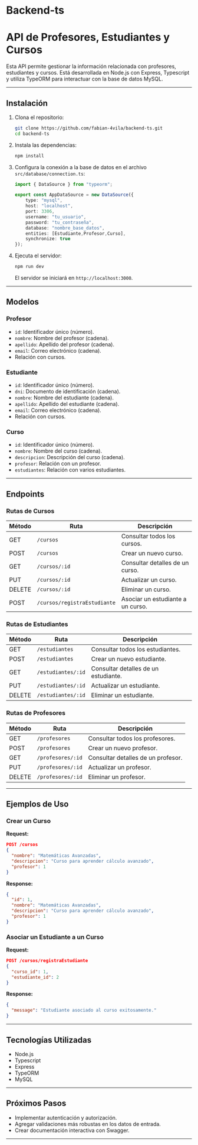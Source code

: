 # Backend-ts
# API de Profesores, Estudiantes y Cursos

Esta API permite gestionar la información relacionada con profesores, estudiantes y cursos. Está desarrollada en Node.js con Express, Typescript y utiliza TypeORM para interactuar con la base de datos MySQL.

---

## **Instalación**

1. Clona el repositorio:
   ```bash
   git clone https://github.com/fabian-4vila/backend-ts.git
   cd backend-ts
   ```

2. Instala las dependencias:
   ```bash
   npm install
   ```

3. Configura la conexión a la base de datos en el archivo `src/database/connection.ts`:
   ```typescript
   import { DataSource } from "typeorm";

   export const AppDataSource = new DataSource({
       type: "mysql",
       host: "localhost",
       port: 3306,
       username: "tu_usuario",
       password: "tu_contraseña",
       database: "nombre_base_datos",
       entities: [Estudiante,Profesor,Curso],
       synchronize: true
   });
   ```

4. Ejecuta el servidor:
   ```bash
   npm run dev
   ```
   El servidor se iniciará en `http://localhost:3000`.

---

## **Modelos**

### **Profesor**
- `id`: Identificador único (número).
- `nombre`: Nombre del profesor (cadena).
- `apellido`: Apellido del profesor (cadena).
- `email`: Correo electrónico (cadena).
- Relación con cursos.

### **Estudiante**
- `id`: Identificador único (número).
- `dni`: Documento de identificación (cadena).
- `nombre`: Nombre del estudiante (cadena).
- `apellido`: Apellido del estudiante (cadena).
- `email`: Correo electrónico (cadena).
- Relación con cursos.

### **Curso**
- `id`: Identificador único (número).
- `nombre`: Nombre del curso (cadena).
- `descripcion`: Descripción del curso (cadena).
- `profesor`: Relación con un profesor.
- `estudiantes`: Relación con varios estudiantes.

---

## **Endpoints**

### **Rutas de Cursos**

| Método | Ruta                         | Descripción                        |
|--------|------------------------------|------------------------------------|
| GET    | `/cursos`                   | Consultar todos los cursos.       |
| POST   | `/cursos`                   | Crear un nuevo curso.             |
| GET    | `/cursos/:id`               | Consultar detalles de un curso.   |
| PUT    | `/cursos/:id`               | Actualizar un curso.              |
| DELETE | `/cursos/:id`               | Eliminar un curso.                |
| POST   | `/cursos/registraEstudiante`| Asociar un estudiante a un curso. |

### **Rutas de Estudiantes**

| Método | Ruta                | Descripción                        |
|--------|---------------------|------------------------------------|
| GET    | `/estudiantes`      | Consultar todos los estudiantes.  |
| POST   | `/estudiantes`      | Crear un nuevo estudiante.        |
| GET    | `/estudiantes/:id`  | Consultar detalles de un estudiante. |
| PUT    | `/estudiantes/:id`  | Actualizar un estudiante.         |
| DELETE | `/estudiantes/:id`  | Eliminar un estudiante.           |

### **Rutas de Profesores**

| Método | Ruta               | Descripción                       |
|--------|--------------------|-----------------------------------|
| GET    | `/profesores`      | Consultar todos los profesores.  |
| POST   | `/profesores`      | Crear un nuevo profesor.         |
| GET    | `/profesores/:id`  | Consultar detalles de un profesor. |
| PUT    | `/profesores/:id`  | Actualizar un profesor.          |
| DELETE | `/profesores/:id`  | Eliminar un profesor.            |

---

## **Ejemplos de Uso**

### Crear un Curso
**Request:**
```json
POST /cursos
{
  "nombre": "Matemáticas Avanzadas",
  "descripcion": "Curso para aprender cálculo avanzado",
  "profesor": 1
}
```

**Response:**
```json
{
  "id": 1,
  "nombre": "Matemáticas Avanzadas",
  "descripcion": "Curso para aprender cálculo avanzado",
  "profesor": 1
}
```

### Asociar un Estudiante a un Curso
**Request:**
```json
POST /cursos/registraEstudiante
{
  "curso_id": 1,
  "estudiante_id": 2
}
```

**Response:**
```json
{
  "message": "Estudiante asociado al curso exitosamente."
}
```

---

## **Tecnologías Utilizadas**

- Node.js
- Typescript
- Express
- TypeORM
- MySQL


---

## **Próximos Pasos**
- Implementar autenticación y autorización.
- Agregar validaciones más robustas en los datos de entrada.
- Crear documentación interactiva con Swagger.

---



